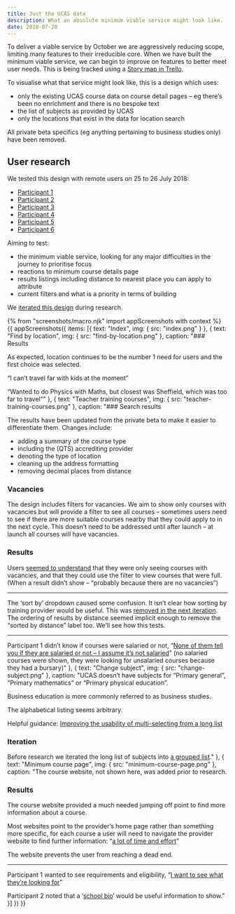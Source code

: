 ```yaml
---
title: Just the UCAS data
description: What an absolute minimum viable service might look like.
date: 2018-07-20
---
```


To deliver a viable service by October we are aggressively reducing scope, limiting many features to their irreducible core. When we have built the minimum viable service, we can begin to improve on features to better meet user needs. This is being tracked using a [Story map in Trello](https://trello.com/b/9fCxMchD/bat-search-story-map).

To visualise what that service might look like, this is a design which uses:

* only the existing UCAS course data on course detail pages – eg there’s been no enrichment and there is no bespoke text
* the list of subjects as provided by UCAS
* only the locations that exist in the data for location search

All private beta specifics (eg anything pertaining to business studies only) have been removed.

## User research

We tested this design with remote users on 25 to 26 July 2018:

* [Participant 1](https://lookback.io/watch/m3ue4g3QBwbt7pq9G)
* [Participant 2](https://lookback.io/watch/QCBC3KYjNxtEuQH5R)
* [Participant 3](https://lookback.io/watch/aHYeZsGupN6oFuGGv)
* [Participant 4](https://lookback.io/watch/evAk5KLYjJxvk2BLc)
* [Participant 5](https://lookback.io/watch/Psi3panxQDwkrXuwj)
* [Participant 6](https://lookback.io/watch/7MvZtfSoB6h3HnbG4)

Aiming to test:

* the minimum viable service, looking for any major difficulties in the journey to prioritise focus
* reactions to minimum course details page
* results listings including distance to nearest place you can apply to attribute
* current filters and what is a priority in terms of building

We [iterated this design](/find-teacher-training/mvp-iteration-jul-25) during research.

<!-- markdownlint-disable MD024 -->
{% from "screenshots/macro.njk" import appScreenshots with context %}
{{ appScreenshots({
  items: [{
    text: "Index",
    img: { src: "index.png" }
  }, {
    text: "Find by location",
    img: { src: "find-by-location.png" },
    caption: "### Results

As expected, location continues to be the number 1 need for users and the first choice was selected.

“I can’t travel far with kids at the moment”

“Wanted to do Physics with Maths, but closest was Sheffield, which was too far to travel”"
  }, {
    text: "Teacher training courses",
    img: { src: "teacher-training-courses.png" },
    caption: "### Search results

The results have been updated from the private beta to make it easier to differentiate them. Changes include:

* adding a summary of the course type
* including the (QTS) accrediting provider
* denoting the type of location
* cleaning up the address formatting
* removing decimal places from distance

### Vacancies

The design includes filters for vacancies. We aim to show only courses with vacancies but will provide a filter to see all courses – sometimes users need to see if there are more suitable courses nearby that they could apply to in the next cycle. This doesn’t need to be addressed until after launch – at launch all courses will have vacancies.

### Results

Users [seemed to understand](https://lookback.io/watch/m3ue4g3QBwbt7pq9G?t=41m39s) that they were only seeing courses with vacancies, and that they could use the filter to view courses that were full. (When a result didn’t show – “probably because there are no vacancies”)

* * *

The ‘sort by’ dropdown caused some confusion. It isn’t clear how sorting by training provider would be useful. This was [removed in the next iteration](/find-teacher-training/mvp-iteration-jul-25#teacher-training-courses). The ordering of results by distance seemed implicit enough to remove the “sorted by distance” label too. We’ll see how this tests.

* * *

Participant 1 didn’t know if courses were salaried or not, “[None of them tell you if they are salaried or not – I assume it’s not salaried](https://lookback.io/watch/m3ue4g3QBwbt7pq9G?t=31m31s)” (no salaried courses were shown, they were looking for unsalaried courses because they had a bursary)"
  }, {
    text: "Change subject",
    img: { src: "change-subject.png" },
    caption: "UCAS doesn’t have subjects for “Primary general”, “Primary mathematics” or “Primary physical education”.

Business education is more commonly referred to as business studies.

The alphabetical listing seems arbitrary.

Helpful guidance: [Improving the usability of multi-selecting from a long list](https://medium.com/tripaneer-techblog/improving-the-usability-of-multi-selecting-from-a-long-list-63e1a67aab35)

### Iteration

Before research we iterated the long list of subjects into [a grouped list](/find-teacher-training/mvp-iteration-jul-25#find-by-subject-collapsed)."
  }, {
    text: "Minimum course page",
    img: { src: "minimum-course-page.png" },
    caption: "The course website, not shown here, was added prior to research.

### Results

The course website provided a much needed jumping off point to find more information about a course.

Most websites point to the provider’s home page rather than something more specific, for each course a user will need to navigate the provider website to find further information: “[a lot of time and effort](https://lookback.io/watch/QCBC3KYjNxtEuQH5R?t=32m59s)”

The website prevents the user from reaching a dead end.

* * *

Participant 1 wanted to see requirements and eligibility, “[I want to see what they’re looking for](https://lookback.io/watch/m3ue4g3QBwbt7pq9G?t=21m21s)”

Participant 2 noted that a ‘[school bio](https://lookback.io/watch/QCBC3KYjNxtEuQH5R?t=24m8s)’ would be useful information to show."
  }]
}) }}
